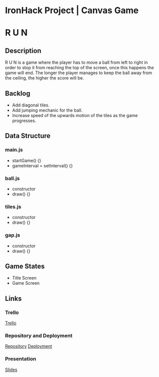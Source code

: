 # IronHack Project | Canvas Game

# R U N

## Description

R U N is a game where the player has to move a ball from left to right in order to stop it from reaching the top of the screen, once this happens the game will end. The longer the player manages to keep the ball away from the ceiling, the higher the score will be.

## Backlog

- Add diagonal tiles.
- Add jumping mechanic for the ball.
- Increase speed of the upwards motion of the tiles as the game progresses.

## Data Structure

### main.js

- startGame() {}
- gameInterval = setInterval() {}

### ball.js

- constructor
- draw() {}

### tiles.js

- constructor
- draw() {}

### gap.js

- constructor
- draw() {}

## Game States

- Title Screen
- Game Screen

## Links

### Trello

[Trello](https://trello.com/b/h4hj6kRy)

### Repository and Deployment

[Repository](https://github.com/SantAndresP/ironhack-canvas-game-project)
[Deployment](https://santandresp.github.io/ironhack-canvas-game-project/)

### Presentation

[Slides]()
